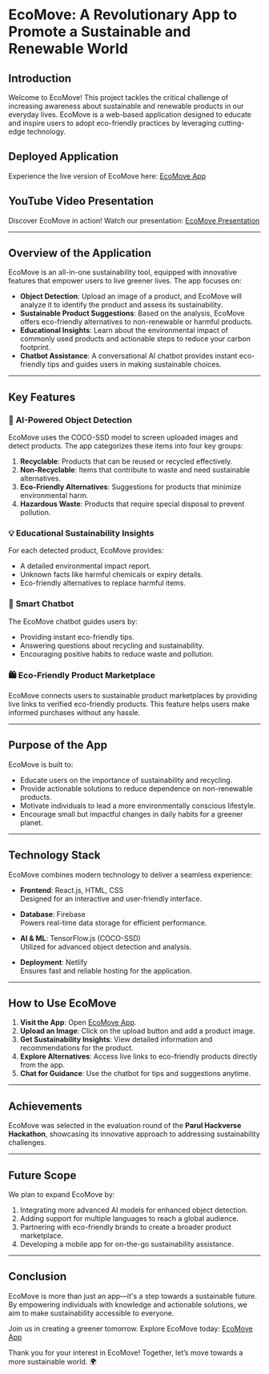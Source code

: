 # EcoMove: A Revolutionary App to Promote a Sustainable and Renewable World

## Introduction
Welcome to EcoMove! This project tackles the critical challenge of increasing awareness about sustainable and renewable products in our everyday lives. EcoMove is a web-based application designed to educate and inspire users to adopt eco-friendly practices by leveraging cutting-edge technology.

## Deployed Application
Experience the live version of EcoMove here: [EcoMove App](https://ecoomoveapp.netlify.app/)

## YouTube Video Presentation
Discover EcoMove in action! Watch our presentation: [EcoMove Presentation](https://youtu.be/34_ilc1CqSQ?feature=shared)

---

## Overview of the Application
EcoMove is an all-in-one sustainability tool, equipped with innovative features that empower users to live greener lives. The app focuses on:

- **Object Detection**: Upload an image of a product, and EcoMove will analyze it to identify the product and assess its sustainability.
- **Sustainable Product Suggestions**: Based on the analysis, EcoMove offers eco-friendly alternatives to non-renewable or harmful products.
- **Educational Insights**: Learn about the environmental impact of commonly used products and actionable steps to reduce your carbon footprint.
- **Chatbot Assistance**: A conversational AI chatbot provides instant eco-friendly tips and guides users in making sustainable choices.

---

## Key Features

### 🌱 **AI-Powered Object Detection**
EcoMove uses the COCO-SSD model to screen uploaded images and detect products. The app categorizes these items into four key groups: 
1. **Recyclable**: Products that can be reused or recycled effectively.  
2. **Non-Recyclable**: Items that contribute to waste and need sustainable alternatives.  
3. **Eco-Friendly Alternatives**: Suggestions for products that minimize environmental harm.  
4. **Hazardous Waste**: Products that require special disposal to prevent pollution.

### 💡 **Educational Sustainability Insights**
For each detected product, EcoMove provides:
- A detailed environmental impact report.
- Unknown facts like harmful chemicals or expiry details.
- Eco-friendly alternatives to replace harmful items.

### 🤖 **Smart Chatbot**
The EcoMove chatbot guides users by:
- Providing instant eco-friendly tips.
- Answering questions about recycling and sustainability.
- Encouraging positive habits to reduce waste and pollution.

### 🛍️ **Eco-Friendly Product Marketplace**
EcoMove connects users to sustainable product marketplaces by providing live links to verified eco-friendly products. This feature helps users make informed purchases without any hassle.

---

## Purpose of the App
EcoMove is built to:
- Educate users on the importance of sustainability and recycling.
- Provide actionable solutions to reduce dependence on non-renewable products.
- Motivate individuals to lead a more environmentally conscious lifestyle.
- Encourage small but impactful changes in daily habits for a greener planet.

---

## Technology Stack
EcoMove combines modern technology to deliver a seamless experience:

- **Frontend**: React.js, HTML, CSS  
  Designed for an interactive and user-friendly interface.  

- **Database**: Firebase  
  Powers real-time data storage for efficient performance.  

- **AI & ML**: TensorFlow.js (COCO-SSD)  
  Utilized for advanced object detection and analysis.  

- **Deployment**: Netlify  
  Ensures fast and reliable hosting for the application.  

---

## How to Use EcoMove
1. **Visit the App**: Open [EcoMove App](https://ecoomoveapp.netlify.app/).  
2. **Upload an Image**: Click on the upload button and add a product image.  
3. **Get Sustainability Insights**: View detailed information and recommendations for the product.  
4. **Explore Alternatives**: Access live links to eco-friendly products directly from the app.  
5. **Chat for Guidance**: Use the chatbot for tips and suggestions anytime.  

---

## Achievements
EcoMove was selected in the evaluation round of the **Parul Hackverse Hackathon**, showcasing its innovative approach to addressing sustainability challenges.

---

## Future Scope
We plan to expand EcoMove by:
1. Integrating more advanced AI models for enhanced object detection.
2. Adding support for multiple languages to reach a global audience.
3. Partnering with eco-friendly brands to create a broader product marketplace.
4. Developing a mobile app for on-the-go sustainability assistance.

---

## Conclusion
EcoMove is more than just an app—it's a step towards a sustainable future. By empowering individuals with knowledge and actionable solutions, we aim to make sustainability accessible to everyone.  

Join us in creating a greener tomorrow. Explore EcoMove today: [EcoMove App](https://ecoomoveapp.netlify.app/)  

Thank you for your interest in EcoMove! Together, let’s move towards a more sustainable world. 🌍
